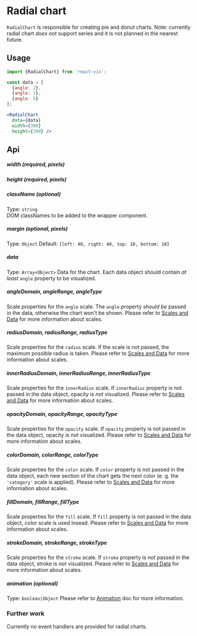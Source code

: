 # Radial chart

`RadialChart` is responsible for creating pie and donut charts.
Note: currently radial chart _does not_ support series and it is not planned in the nearest future.

## Usage

```jsx
import {RadialChart} from 'react-vis';

const data = [
  {angle: 2},
  {angle: 3},
  {angle: 5}
];

<RadialChart
  data={data}
  width={300}
  height={300} />
```

## Api

##### width (required, pixels)
##### height (required, pixels)

##### className (optional)

Type: `string`  
DOM classNames to be added to the wrapper component.

##### margin (optional, pixels)

Type: `Object`
Default: `{left: 40, right: 40, top: 10, bottom: 10}`

##### data

Type: `Array<Object>`
Data for the chart. Each data object should contain _at least_ `angle` property to be visualized.

##### angleDomain, angleRange, angleType

Scale properties for the `angle` scale. The `angle` property _should be_ passed in the data, otherwise the chart won't be shown.
Please refer to [Scales and Data](scales-and-data.md) for more information about scales.

##### radiusDomain, radiusRange, radiusType

Scale properties for the `radius` scale. If the scale is not passed, the maximum possible radius is taken.
Please refer to [Scales and Data](scales-and-data.md) for more information about scales.

##### innerRadiusDomain, innerRadiusRange, innerRadiusType

Scale properties for the `innerRadius` scale. If `innerRadius` property is not passed in the data object, opacity is _not_ visualized.
Please refer to [Scales and Data](scales-and-data.md) for more information about scales.

##### opacityDomain, opacityRange, opacityType

Scale properties for the `opacity` scale. If `opacity` property is not passed in the data object, opacity is _not_ visualized.
Please refer to [Scales and Data](scales-and-data.md) for more information about scales.

##### colorDomain, colorRange, colorType

Scale properties for the `color` scale. If `color` property is not passed in the data object, each new section of the chart gets the next color (e. g. the `'category'` scale is applied).
Please refer to [Scales and Data](scales-and-data.md) for more information about scales.

##### fillDomain, fillRange, fillType

Scale properties for the `fill` scale. If `fill` property is not passed in the data object, color scale is used insead.
Please refer to [Scales and Data](scales-and-data.md) for more information about scales.

##### strokeDomain, strokeRange, strokeType

Scale properties for the `stroke` scale. If `stroke` property is not passed in the data object, stroke is _not_ visualized.
Please refer to [Scales and Data](scales-and-data.md) for more information about scales.

##### animation (optional)

Type: `boolean|Object`
Please refer to [Animation](animation.md) doc for more information.

### Further work

Currently no event handlers are provided for radial charts.

